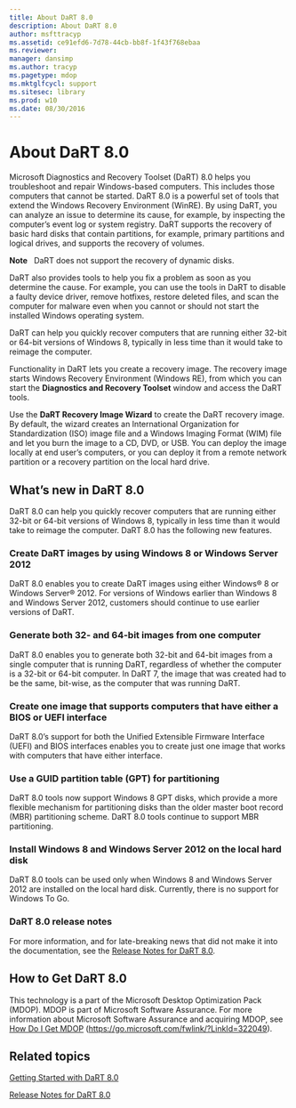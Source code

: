 ```yaml
---
title: About DaRT 8.0
description: About DaRT 8.0
author: msfttracyp
ms.assetid: ce91efd6-7d78-44cb-bb8f-1f43f768ebaa
ms.reviewer: 
manager: dansimp
ms.author: tracyp
ms.pagetype: mdop
ms.mktglfcycl: support
ms.sitesec: library
ms.prod: w10
ms.date: 08/30/2016
---
```



# About DaRT 8.0


Microsoft Diagnostics and Recovery Toolset (DaRT) 8.0 helps you troubleshoot and repair Windows-based computers. This includes those computers that cannot be started. DaRT 8.0 is a powerful set of tools that extend the Windows Recovery Environment (WinRE). By using DaRT, you can analyze an issue to determine its cause, for example, by inspecting the computer’s event log or system registry. DaRT supports the recovery of basic hard disks that contain partitions, for example, primary partitions and logical drives, and supports the recovery of volumes.

**Note**  
DaRT does not support the recovery of dynamic disks.

 

DaRT also provides tools to help you fix a problem as soon as you determine the cause. For example, you can use the tools in DaRT to disable a faulty device driver, remove hotfixes, restore deleted files, and scan the computer for malware even when you cannot or should not start the installed Windows operating system.

DaRT can help you quickly recover computers that are running either 32-bit or 64-bit versions of Windows 8, typically in less time than it would take to reimage the computer.

Functionality in DaRT lets you create a recovery image. The recovery image starts Windows Recovery Environment (Windows RE), from which you can start the **Diagnostics and Recovery Toolset** window and access the DaRT tools.

Use the **DaRT Recovery Image Wizard** to create the DaRT recovery image. By default, the wizard creates an International Organization for Standardization (ISO) image file and a Windows Imaging Format (WIM) file and let you burn the image to a CD, DVD, or USB. You can deploy the image locally at end user’s computers, or you can deploy it from a remote network partition or a recovery partition on the local hard drive.

## <a href="" id="what-s-new-in-dart-8-0"></a>What’s new in DaRT 8.0


DaRT 8.0 can help you quickly recover computers that are running either 32-bit or 64-bit versions of Windows 8, typically in less time than it would take to reimage the computer. DaRT 8.0 has the following new features.

### Create DaRT images by using Windows 8 or Windows Server 2012

DaRT 8.0 enables you to create DaRT images using either Windows® 8 or Windows Server® 2012. For versions of Windows earlier than Windows 8 and Windows Server 2012, customers should continue to use earlier versions of DaRT.

### Generate both 32- and 64-bit images from one computer

DaRT 8.0 enables you to generate both 32-bit and 64-bit images from a single computer that is running DaRT, regardless of whether the computer is a 32-bit or 64-bit computer. In DaRT 7, the image that was created had to be the same, bit-wise, as the computer that was running DaRT.

### Create one image that supports computers that have either a BIOS or UEFI interface

DaRT 8.0’s support for both the Unified Extensible Firmware Interface (UEFI) and BIOS interfaces enables you to create just one image that works with computers that have either interface.

### Use a GUID partition table (GPT) for partitioning

DaRT 8.0 tools now support Windows 8 GPT disks, which provide a more flexible mechanism for partitioning disks than the older master boot record (MBR) partitioning scheme. DaRT 8.0 tools continue to support MBR partitioning.

### Install Windows 8 and Windows Server 2012 on the local hard disk

DaRT 8.0 tools can be used only when Windows 8 and Windows Server 2012 are installed on the local hard disk. Currently, there is no support for Windows To Go.

### <a href="" id="-------------dart-8-0-release-notes"></a> DaRT 8.0 release notes

For more information, and for late-breaking news that did not make it into the documentation, see the [Release Notes for DaRT 8.0](release-notes-for-dart-80--dart-8.md).

## How to Get DaRT 8.0


This technology is a part of the Microsoft Desktop Optimization Pack (MDOP). MDOP is part of Microsoft Software Assurance. For more information about Microsoft Software Assurance and acquiring MDOP, see [How Do I Get MDOP](https://go.microsoft.com/fwlink/?LinkId=322049) (https://go.microsoft.com/fwlink/?LinkId=322049).

## Related topics


[Getting Started with DaRT 8.0](getting-started-with-dart-80-dart-8.md)

[Release Notes for DaRT 8.0](release-notes-for-dart-80--dart-8.md)

 

 





